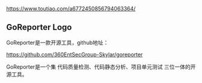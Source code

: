 https://www.toutiao.com/a6772450856794063364/
## GoReporter Logo

GoReporter是一款开源工具，github地址：

https://github.com/360EntSecGroup-Skylar/goreporter

GoReporter是一个集 代码质量检测、代码静态分析、项目单元测试 三位一体的开源工具。
